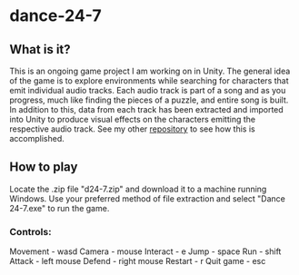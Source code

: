 # dance-24-7
## What is it?
This is an ongoing game project I am working on in Unity. The general idea of the game is to explore environments while searching for characters that emit individual audio tracks. Each audio track is part of a song and as you progress, much like finding the pieces of a puzzle, and entire song is built. In addition to this, data from each track has been extracted and imported into Unity to produce visual effects on the characters emitting the respective audio track. See my other [repository](https://github.com/TaylorRamsay/.wav-sample-extractor) to see how this is accomplished.

## How to play
Locate the .zip file "d24-7.zip" and download it to a machine running Windows. Use your preferred method of file extraction and select "Dance 24-7.exe" to run the game.
<br/> 
### Controls:
Movement - wasd
Camera - mouse
Interact - e
Jump - space
Run - shift
Attack - left mouse
Defend - right mouse
Restart - r
Quit game - esc
